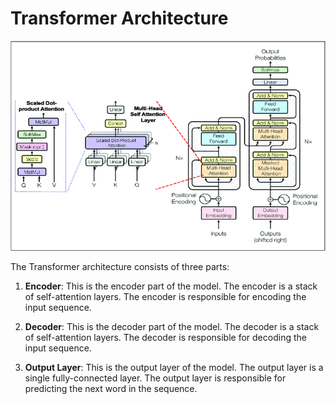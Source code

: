 <!-- Include an image -->

# Transformer Architecture

![alt text](./images/Transformer-Model-Architecture.png "Title")

The Transformer architecture consists of three parts:

1. **Encoder**: This is the encoder part of the model. The encoder is a stack of self-attention layers. The encoder is responsible for encoding the input sequence.

<!-- ![alt text](./images/Transformer-Encoder.png "Title") -->

2. **Decoder**: This is the decoder part of the model. The decoder is a stack of self-attention layers. The decoder is responsible for decoding the input sequence.

3. **Output Layer**: This is the output layer of the model. The output layer is a single fully-connected layer. The output layer is responsible for predicting the next word in the sequence.
